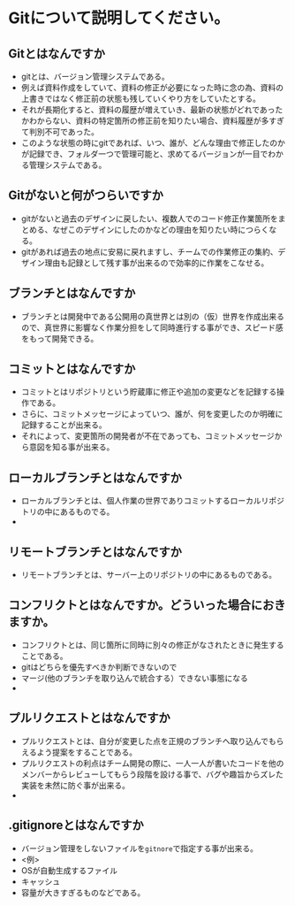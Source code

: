 # Gitについて説明してください。

## Gitとはなんですか
- gitとは、バージョン管理システムである。
- 例えば資料作成をしていて、資料の修正が必要になった時に念の為、資料の上書きではなく修正前の状態も残していくやり方をしていたとする。
- それが長期化すると、資料の履歴が増えていき、最新の状態がどれであったかわからない、資料の特定箇所の修正前を知りたい場合、資料履歴が多すぎて判別不可であった。
- このような状態の時にgitであれば、いつ、誰が、どんな理由で修正したのかが記録でき、フォルダ一つで管理可能と、求めてるバージョンが一目でわかる管理システムである。

## Gitがないと何がつらいですか
- gitがないと過去のデザインに戻したい、複数人でのコード修正作業箇所をまとめる、なぜこのデザインにしたのかなどの理由を知りたい時につらくなる。
- gitがあれば過去の地点に安易に戻れますし、チームでの作業修正の集約、デザイン理由も記録として残す事が出来るので効率的に作業をこなせる。

## ブランチとはなんですか
- ブランチとは開発中である公開用の真世界とは別の（仮）世界を作成出来るので、真世界に影響なく作業分担をして同時進行する事ができ、スピード感をもって開発できる。

## コミットとはなんですか
- コミットとはリポジトリという貯蔵庫に修正や追加の変更などを記録する操作である。
- さらに、コミットメッセージによっていつ、誰が、何を変更したのか明確に記録することが出来る。
- それによって、変更箇所の開発者が不在であっても、コミットメッセージから意図を知る事が出来る。

## ローカルブランチとはなんですか
- ローカルブランチとは、個人作業の世界でありコミットするローカルリポジトリの中にあるものでる。
- 
## リモートブランチとはなんですか
- リモートブランチとは、サーバー上のリポジトリの中にあるものである。

## コンフリクトとはなんですか。どういった場合におきますか。
- コンフリクトとは、同じ箇所に同時に別々の修正がなされたときに発生することである。
- gitはどちらを優先すべきか判断できないので
- マージ(他のブランチを取り込んで統合する）できない事態になる
- 
## プルリクエストとはなんですか
- プルリクエストとは、自分が変更した点を正規のブランチへ取り込んでもらえるよう提案をすることである。
- プルリクエストの利点はチーム開発の際に、一人一人が書いたコードを他のメンバーからレビューしてもらう段階を設ける事で、バグや趣旨からズレた実装を未然に防ぐ事が出来る。
- 
## .gitignoreとはなんですか
- バージョン管理をしないファイルを`gitnore`で指定する事が出来る。
- <例>
- OSが自動生成するファイル
- キャッシュ
- 容量が大きすぎるものなどである。
